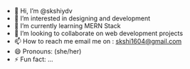 - 👋 Hi, I’m @skshiydv
- 👀 I’m interested in designing and development
- 🌱 I’m currently learning MERN Stack
- 💞️ I’m looking to collaborate on web development projects
- 📫 How to reach me email me on : skshi1604@gmail.com
- 😄 Pronouns: (she/her)
- ⚡ Fun fact: ...

<!---
skshiydv/skshiydv is a ✨ special ✨ repository because its `README.md` (this file) appears on your GitHub profile.
You can click the Preview link to take a look at your changes.
--->
